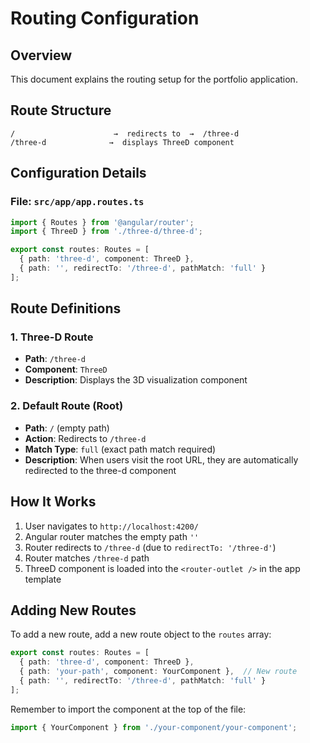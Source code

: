 # Routing Configuration

## Overview
This document explains the routing setup for the portfolio application.

## Route Structure

```
/                      →  redirects to  →  /three-d
/three-d              →  displays ThreeD component
```

## Configuration Details

### File: `src/app/app.routes.ts`

```typescript
import { Routes } from '@angular/router';
import { ThreeD } from './three-d/three-d';

export const routes: Routes = [
  { path: 'three-d', component: ThreeD },
  { path: '', redirectTo: '/three-d', pathMatch: 'full' }
];
```

## Route Definitions

### 1. Three-D Route
- **Path**: `/three-d`
- **Component**: `ThreeD`
- **Description**: Displays the 3D visualization component

### 2. Default Route (Root)
- **Path**: `/` (empty path)
- **Action**: Redirects to `/three-d`
- **Match Type**: `full` (exact path match required)
- **Description**: When users visit the root URL, they are automatically redirected to the three-d component

## How It Works

1. User navigates to `http://localhost:4200/`
2. Angular router matches the empty path `''`
3. Router redirects to `/three-d` (due to `redirectTo: '/three-d'`)
4. Router matches `/three-d` path
5. ThreeD component is loaded into the `<router-outlet />` in the app template

## Adding New Routes

To add a new route, add a new route object to the `routes` array:

```typescript
export const routes: Routes = [
  { path: 'three-d', component: ThreeD },
  { path: 'your-path', component: YourComponent },  // New route
  { path: '', redirectTo: '/three-d', pathMatch: 'full' }
];
```

Remember to import the component at the top of the file:

```typescript
import { YourComponent } from './your-component/your-component';
```

